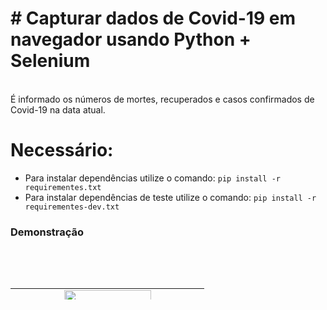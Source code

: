 # # Capturar dados de Covid-19 em navegador usando Python + Selenium

<br>
É informado os números de mortes, recuperados e casos confirmados de Covid-19 na data atual.

# Necessário:

* Para instalar dependências utilize o comando: ```pip install -r requirementes.txt```
* Para instalar dependências de teste utilize o comando: ```pip install -r requirementes-dev.txt```

### Demonstração

<img style="display: block; margin-left: auto; margin-right: auto;" src="https://i.ibb.co/yfk9DtT/dados.png" alt="" />
<br>

<p style="text-align: center;">&nbsp; &nbsp; &nbsp; &nbsp; &nbsp; &nbsp; &nbsp; &nbsp;</p>
<table style="height: 18px; width: 100%; border-collapse: collapse; margin-left: auto; margin-right: auto;" border="0">
<tbody>
<tr style="height: 18px;">
<td style="width: 50%; height: 18px;"><img style="display: block; margin-left: auto; margin-right: auto;" src="https://camo.githubusercontent.com/91de473fa3f2f749a56effc3e64f1049d108251f/68747470733a2f2f75706c6f61642e77696b696d656469612e6f72672f77696b6970656469612f636f6d6d6f6e732f7468756d622f632f63332f507974686f6e2d6c6f676f2d6e6f746578742e7376672f37363870782d507974686f6e2d6c6f676f2d6e6f746578742e7376672e706e67" alt="" width="139" height="139" /></td>
</tr>
</tbody>
</table>